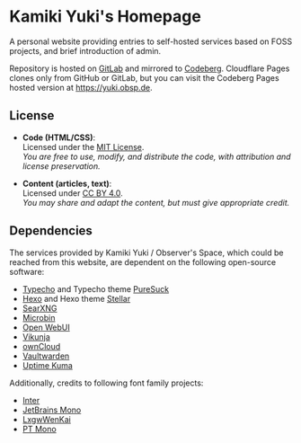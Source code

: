 # Kamiki Yuki's Homepage

A personal website providing entries to self-hosted services based on FOSS projects, and brief introduction of admin.

Repository is hosted on [GitLab](https://gitlab.com/yukikmk/personal-homepage) and mirrored to [Codeberg](https://codeberg.org/kamiki/personal-homepage).
Cloudflare Pages clones only from GitHub or GitLab, but you can visit the Codeberg Pages hosted version at https://yuki.obsp.de.

## License

- **Code (HTML/CSS)**:  
  Licensed under the [MIT License](LICENSE).  
  *You are free to use, modify, and distribute the code, with attribution and license preservation.*

- **Content (articles, text)**:  
  Licensed under [CC BY 4.0](https://creativecommons.org/licenses/by/4.0/).  
  *You may share and adapt the content, but must give appropriate credit.*

## Dependencies

The services provided by Kamiki Yuki / Observer's Space, which could be reached from this website, are dependent on the following open-source software:

- [Typecho](https://typecho.org/) and Typecho theme [PureSuck](https://github.com/MoXiaoXi233/PureSuck-theme)
- [Hexo](https://hexo.io/) and Hexo theme [Stellar](https://github.com/xaoxuu/hexo-theme-stellar/stargazers)
- [SearXNG](https://github.com/searxng/searxng)
- [Microbin](https://microbin.eu)
- [Open WebUI](https://github.com/open-webui/open-webui)
- [Vikunja](https://vikunja.io/)
- [ownCloud](https://github.com/owncloud)
- [Vaultwarden](https://github.com/dani-garcia/vaultwarden)
- [Uptime Kuma](https://github.com/louislam/uptime-kuma)

Additionally, credits to following font family projects:

- [Inter](https://github.com/rsms/inter)
- [JetBrains Mono](https://github.com/JetBrains/JetBrainsMono/tree/master)
- [LxgwWenKai](https://github.com/lxgw/LxgwWenKai)
- [PT Mono](https://www.paratype.com/fonts/pt/pt-mono)